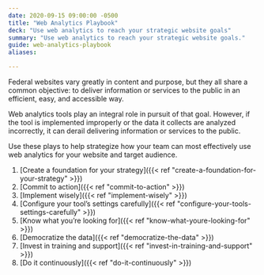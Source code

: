```yaml
---
date: 2020-09-15 09:00:00 -0500
title: "Web Analytics Playbook"
deck: "Use web analytics to reach your strategic website goals"
summary: "Use web analytics to reach your strategic website goals."
guide: web-analytics-playbook
aliases:

---
```


Federal websites vary greatly in content and purpose, but they all share a common objective: to deliver information or services to the public in an efficient, easy, and accessible way. 

Web analytics tools play an integral role in pursuit of that goal. However, if the tool is implemented improperly or the data it collects are analyzed incorrectly, it can derail delivering information or services to the public.

Use these plays to help strategize how your team can most effectively use web analytics for your website and target audience.

1.  [Create a foundation for your strategy]({{< ref "create-a-foundation-for-your-strategy" >}})
2.  [Commit to action]({{< ref "commit-to-action" >}})
3.  [Implement wisely]({{< ref "implement-wisely" >}})
4.  [Configure your tool’s settings carefully]({{< ref "configure-your-tools-settings-carefully" >}})
5.  [Know what you’re looking for]({{< ref "know-what-youre-looking-for" >}})
6.  [Democratize the data]({{< ref "democratize-the-data" >}})
7.  [Invest in training and support]({{< ref "invest-in-training-and-support" >}})
8.  [Do it continuously]({{< ref "do-it-continuously" >}})
